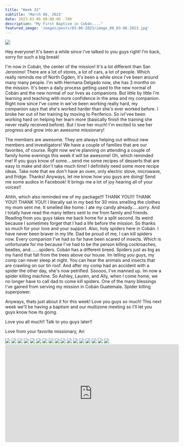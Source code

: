 ```yaml
---
title: "Week 32"
subtitle: 'March 06, 2023'
date: 2023-03-06 00:00:00 -700
description: "My First Baptism in Cobán...."
featured_image: 'images/posts/03-06-2023/image_08_03-06-2023.jpg'
---
```

![](/images/posts/03-06-2023/image_08_03-06-2023.jpg)

Hey everyone! It's been a while since i've talked to you guys right! I'm back, sorry for such a big break!

I'm now in Cobán, the center of the mission! It's a lot different than San Jeronimo! There are a lot of stores, a lot of cars, a lot of people. Which really reminds me of North Ogden, it's been a while since I've been around many many people.  I'm with Hermana Delgado now, she has 3 months on the mission. It's been a daily process getting used to the new normal of Cobán and the new normal of our lives as companions. But little by little I'm learning and teaching with more confidence in the area and my companion. Right now since I've come in we've been working really hard, my companion says that she's worked harder than she's ever worked before. I broke her out of her training by moving to Periferico. So ivI'vee been working hard on helping her learn more (basically finish the training she never really received before). But I love her much! I'm excited to see her progress and grow into an awesome missionary! 

The members are awesome. They are always helping out without new members and investigators! We have a couple of families that are our favorites, of course. Right now we're planning on attending a couple of family home evenings this week it will be awesome! 
Oh, which reminded me! If you guys know of some....send me some recipes of desserts that are easy to make and don't take much time! I definitely need some more recipe ideas. Take note that we don't have an oven, only electric stove, microwave, and fridge. Thanks!
Anyways, let me know how you guys are doing! Send me some audios in Facebook! It brings me a lot of joy hearing all of your voices!!

Ahhh, which also reminded me of my package!!! THANK YOU!!! THANK YOU!! THANK YOU!! I literally sat in my bed for 30 mins smelling the clothes my mom sent me. It smelled like home. I ate my candy already.....sorry. And I totally have read the many letters sent to me from family and friends. Reading from you guys takes me back home for a split second. Its weird because I sometimes forget that I had a life before the mission. So thanks so much for your love and your support. 
Also, holy spiders here in Cobán. I have never been braver in my life. Dad be proud of me, I can kill spiders now. Every companion I've had so far have been scared of insects. Which is unfortunate for me because I've had to be the person killing cockroaches, beatles, and.......spiders. Cobán has a different breed. Spiders just as big as my hand that fall from the trees above our house. Im telling you guys, my comp can never sleep at night. You can hear the animals and insects that are crawling on our tin roof. And after my comp had an accident with a spider the other day, she's now petrified. Sooooo, I've manned up. Im now a spider killing machine.  So Ashley, Lauren, and Ally, when I come home, we no longer have to call dad to come kill spiders. One of the many blessings I've gained from serving my mission in Cobán Guatemala. Spider killing superpower.

Anyways, thats just about it for this week! Love you guys so much! This next week we'll be having a baptism and our multizone meeting so I'll let you guys know how its going.

Love you all much!! Talk to you guys later!! 

Love from your favorite missionary,
Ari 

<div class="gallery" data-columns="2">
    <img src="/images/posts/03-06-2023/image_01_03-06-2023.jpg">
    <img src="/images/posts/03-06-2023/image_02_03-06-2023.jpg">
    <img src="/images/posts/03-06-2023/image_03_03-06-2023.jpg">
    <img src="/images/posts/03-06-2023/image_04_03-06-2023.jpg">
    <img src="/images/posts/03-06-2023/image_05_03-06-2023.jpg">
    <img src="/images/posts/03-06-2023/image_06_03-06-2023.jpg">
    <img src="/images/posts/03-06-2023/image_07_03-06-2023.jpg">
    <img src="/images/posts/03-06-2023/image_08_03-06-2023.jpg">
    <img src="/images/posts/03-06-2023/image_09_03-06-2023.jpg">
    <img src="/images/posts/03-06-2023/image_10_03-06-2023.jpg">
    <img src="/images/posts/03-06-2023/image_11_03-06-2023.jpg">
    <img src="/images/posts/03-06-2023/image_12_03-06-2023.jpg">
    <img src="/images/posts/03-06-2023/image_13_03-06-2023.jpg">
    <img src="/images/posts/03-06-2023/image_14_03-06-2023.jpg">
    <img src="/images/posts/03-06-2023/image_15_03-06-2023.jpg">
    <img src="/images/posts/03-06-2023/image_16_03-06-2023.jpg">
    <img src="/images/posts/03-06-2023/image_17_03-06-2023.jpg">
</div>

<iframe width="560" height="315" src="https://www.youtube.com/embed/WMbrvajB6QQ" title="YouTube video player" frameborder="0" allow="accelerometer; autoplay; clipboard-write; encrypted-media; gyroscope; picture-in-picture; web-share" allowfullscreen></iframe>